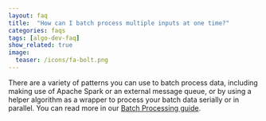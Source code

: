 ```yaml
---
layout: faq
title:  "How can I batch process multiple inputs at one time?"
categories: faqs
tags: [algo-dev-faq]
show_related: true
image:
  teaser: /icons/fa-bolt.png
---
```


There are a variety of patterns you can use to batch process data, including making use of Apache Spark or an external message queue, or by using a helper algorithm as a wrapper to process your batch data serially or in parallel. You can read more in our [Batch Processing guide](https://algorithmia.com/developers/algorithm-development/advanced-algorithm-development/batch-processing).